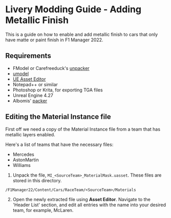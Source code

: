# Livery Modding Guide - Adding Metallic Finish
This is a guide on how to enable and add metallic finish to cars that only have matte or paint finish in F1 Manager 2022.

## Requirements
- FModel or Carefreeduck's [unpacker](https://github.com/carefreeduck/F1ManagerModding/blob/main/Packing.md)
- [umodel](https://www.gildor.org/en/projects/umodel)
- [UE Asset Editor](https://github.com/kaiheilos/Utilities)
- Notepad++ or similar
- Photoshop or Krita, for exporting TGA files
- Unreal Engine 4.27
- Albomis' [packer](https://github.com/Ablomis/mod91/blob/main/Repacking.md)

## Editing the Material Instance file

First off we need a copy of the Material Instance file from a team that has metallic layers enabled.

Here's a list of teams that have the necessary files:
- Mercedes
- AstonMartin
- Williams

1. Unpack the file, `MI_<SourceTeam>_MaterialMask.uasset`. These files are stored in this directory.
  
`/F1Manager22/Content/Cars/RaceTeam/<SourceTeam>/Materials`
  
2. Open the newly extracted file using **Asset Editor**. Navigate to the 'Header List' section, and edit all entries with the <SourceTeam> name into your desired team, for example, McLaren. 
